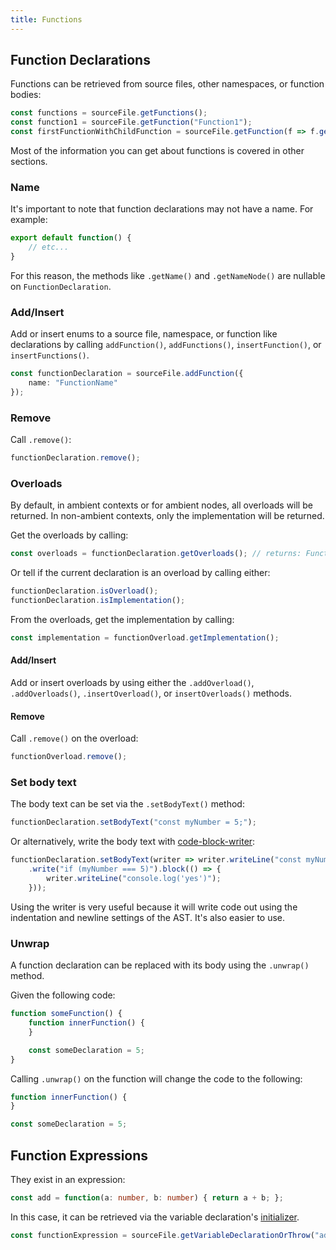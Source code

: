 ```yaml
---
title: Functions
---
```


## Function Declarations

Functions can be retrieved from source files, other namespaces, or function bodies:

```ts
const functions = sourceFile.getFunctions();
const function1 = sourceFile.getFunction("Function1");
const firstFunctionWithChildFunction = sourceFile.getFunction(f => f.getFunctions().length > 0);
```

Most of the information you can get about functions is covered in other sections.

### Name

It's important to note that function declarations may not have a name. For example:

```ts
export default function() {
    // etc...
}
```

For this reason, the methods like `.getName()` and `.getNameNode()` are nullable on `FunctionDeclaration`.

### Add/Insert

Add or insert enums to a source file, namespace, or function like declarations by calling `addFunction()`, `addFunctions()`, `insertFunction()`, or `insertFunctions()`.

```ts
const functionDeclaration = sourceFile.addFunction({
    name: "FunctionName"
});
```

### Remove

Call `.remove()`:

```ts
functionDeclaration.remove();
```

### Overloads

By default, in ambient contexts or for ambient nodes, all overloads will be returned. In non-ambient contexts, only the implementation will be returned.

Get the overloads by calling:

```ts
const overloads = functionDeclaration.getOverloads(); // returns: FunctionDeclaration[]
```

Or tell if the current declaration is an overload by calling either:

```ts
functionDeclaration.isOverload();
functionDeclaration.isImplementation();
```

From the overloads, get the implementation by calling:

```ts
const implementation = functionOverload.getImplementation();
```

#### Add/Insert

Add or insert overloads by using either the `.addOverload()`, `.addOverloads()`, `.insertOverload()`, or `insertOverloads()` methods.

#### Remove

Call `.remove()` on the overload:

```ts
functionOverload.remove();
```

### Set body text

The body text can be set via the `.setBodyText()` method:

```ts
functionDeclaration.setBodyText("const myNumber = 5;");
```

Or alternatively, write the body text with [code-block-writer](https://github.com/dsherret/code-block-writer):

```ts
functionDeclaration.setBodyText(writer => writer.writeLine("const myNumber = 5;")
    .write("if (myNumber === 5)").block(() => {
        writer.writeLine("console.log('yes')");
    }));
```

Using the writer is very useful because it will write code out using the indentation and newline settings of the AST. It's also easier to use.

### Unwrap

A function declaration can be replaced with its body using the `.unwrap()` method.

Given the following code:

```ts
function someFunction() {
    function innerFunction() {
    }

    const someDeclaration = 5;
}
```

Calling `.unwrap()` on the function will change the code to the following:

```ts
function innerFunction() {
}

const someDeclaration = 5;
```

## Function Expressions

They exist in an expression:

```ts
const add = function(a: number, b: number) { return a + b; };
```

In this case, it can be retrieved via the variable declaration's [initializer](initializers).

```ts
const functionExpression = sourceFile.getVariableDeclarationOrThrow("add").getInitializerIfKindOrThrow(SyntaxKind.FunctionExpression);
```
